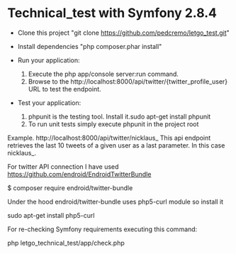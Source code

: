 Technical_test with Symfony 2.8.4
=======================================
* Clone this project "git clone https://github.com/pedcremo/letgo_test.git"
* Install dependencies "php composer.phar install"
* Run your application:
    1. Execute the php app/console server:run command.
    2. Browse to the http://localhost:8000/api/twitter/{twitter_profile_user} URL to test the endpoint.

* Test your application:
    1. phpunit is the testing tool. Install it.sudo apt-get install phpunit
    2. To run unit tests simply execute phpunit in the project root

Example. http://localhost:8000/api/twitter/nicklaus_
This api endpoint retrieves the last 10 tweets of a given user as a last parameter. In this case nicklaus_.

For twitter API connection I have used https://github.com/endroid/EndroidTwitterBundle

$ composer require endroid/twitter-bundle

Under the hood endroid/twitter-bundle uses php5-curl module so install it

sudo apt-get install php5-curl


For re-checking Symfony requirements executing this command:

   php letgo_technical_test/app/check.php
